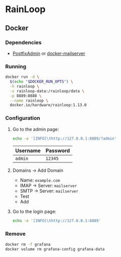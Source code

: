 # RainLoop

<!--
https://github.com/hardware/mailserver/wiki/Rainloop-initial-configuration
https://github.com/shadow1163/dockerfiles/blob/master/mailserver/docker-compose.yml
-->

## Docker

### Dependencies

- [PostfixAdmin](/postfixadmin.md) or [docker-mailserver](/docker-mailserver.md)

### Running

```sh
docker run -d \
  $(echo "$DOCKER_RUN_OPTS") \
  -h rainloop \
  -v rainloop-data:/rainloop/data \
  -p 8889:8888 \
  --name rainloop \
  docker.io/hardware/rainloop:1.13.0
```

### Configuration

1. Go to the admin page:

   ```sh
   echo -e '[INFO]\thttp://127.0.0.1:8889/?admin'
   ```

   | Username | Password |
   | --- | --- |
   | `admin` | `12345` |

2. Domains -> Add Domain
   - Name: `example.com`
   - IMAP -> Server: `mailserver`
   - SMTP -> Server: `mailserver`
   - Test
   - Add

3. Go to the login page:

   ```sh
   echo -e '[INFO]\thttp://127.0.0.1:8889'
   ```

### Remove

```sh
docker rm -f grafana
docker volume rm grafana-config grafana-data
```
